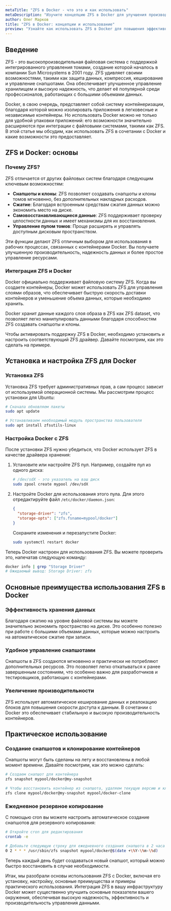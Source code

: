 ```yaml
---
metaTitle: "ZFS в Docker - что это и как использовать"
metaDescription: "Изучите концепцию ZFS в Docker для улучшения производительности и надежности контейнеров, рассмотрите возможности интеграции и примеры использования"
author: Олег Марков
title: "ZFS в Docker: концепции и использование"
preview: "Узнайте как использовать ZFS в Docker для повышения эффективности контейнеризации, примеры и особенности интеграции помогут вам освоить технологию"
---
```


## Введение

ZFS - это высокопроизводительная файловая система с поддержкой интегрированного управления томами, создание которой началось в компании Sun Microsystems в 2001 году. ZFS удивляет своими возможностями, такими как защита данных, компрессия, кеширование и управление снапшотами. Она обеспечивает улучшенное управление хранилищем и высокую надежность, что делает её популярной среди профессионалов, работающих с большими объемами данных.

Docker, в свою очередь, представляет собой систему контейнеризации, благодаря которой можно изолировать приложения в легковесные и независимые контейнеры. Но использовать Docker можно не только для удобной упаковки приложений: его возможности значительно расширяются при интеграции с файловыми системами, такими как ZFS. В этой статье мы обсудим, как использовать ZFS в сочетании с Docker и какие возможности это предоставляет.

## ZFS и Docker: основы

### Почему ZFS?

ZFS отличается от других файловых систем благодаря следующим ключевым возможностям:

- **Снапшоты и клоны**: ZFS позволяет создавать снапшоты и клоны томов мгновенно, без дополнительных накладных расходов.
- **Сжатие**: Благодаря встроенным средствам сжатия данных можно экономить место на диске.
- **Самовосстанавливающиеся данные**: ZFS поддерживает проверку целостности данных и имеет механизмы для их восстановления.
- **Управление пулом томов**: Проще расширять и управлять доступным дисковым пространством.

Эти функции делают ZFS отличным выбором для использования в рабочих процессах, связанных с контейнерами Docker. Вы получаете улучшенную производительность, надежность данных и более простое управление ресурсами.

### Интеграция ZFS и Docker

Docker официально поддерживает файловую систему ZFS. Когда вы создаете контейнеры, Docker может использовать ZFS для управления слоями образов, что обеспечивает быструю скорость доставки контейнеров и уменьшение объема данных, которые необходимо хранить.

Docker хранит данные каждого слоя образа в ZFS как ZFS dataset, что позволяет легко манипулировать данными благодаря способностям ZFS создавать снапшоты и клоны.

Чтобы активировать поддержку ZFS в Docker, необходимо установить и настроить соответствующий ZFS драйвер. Давайте посмотрим, как это сделать на примере.

## Установка и настройка ZFS для Docker

### Установка ZFS

Установка ZFS требует административных прав, а сам процесс зависит от используемой операционной системы. Мы рассмотрим процесс установки для Ubuntu:

```bash
# Сначала обновляем пакеты
sudo apt update

# Устанавливаем необходимый модуль пространства пользователя
sudo apt install zfsutils-linux
```

### Настройка Docker с ZFS

После установки ZFS нужно убедиться, что Docker использует ZFS в качестве драйвера хранения:

1. Установите или настройте ZFS пул. Например, создайте пул из одного диска:

   ```bash
   # /dev/sdX - это указатель на ваш диск
   sudo zpool create mypool /dev/sdX
   ```

2. Настройте Docker для использования этого пула. Для этого отредактируйте файл `/etc/docker/daemon.json`:

   ```json
   {
     "storage-driver": "zfs",
     "storage-opts": ["zfs.fsname=mypool/docker"]
   }
   ```

   Сохраните изменения и перезапустите Docker:

   ```bash
   sudo systemctl restart docker
   ```

Теперь Docker настроен для использования ZFS. Вы можете проверить это, напечатав следующую команду:

```bash
docker info | grep "Storage Driver"
# Ожидаемый вывод: Storage Driver: zfs
```

## Основные преимущества использования ZFS в Docker

### Эффективность хранения данных

Благодаря сжатию на уровне файловой системы вы можете значительно экономить пространство на диске. Это особенно полезно при работе с большими объемами данных, которые можно настроить на автоматическое сжатие при записи.

### Удобное управление снапшотами

Снапшоты в ZFS создаются мгновенно и практически не потребляют дополнительных ресурсов. Это позволяет легко откатываться к ранее завершенным состояниям, что особенно важно для разработчиков и тестировщиков, работающих с контейнерами.

### Увеличение производительности

ZFS использует автоматическое кеширование данных и реалокацию блоков для повышения скорости доступа к данным. В сочетании с Docker это обеспечивает стабильную и высокую производительность контейнеров.

## Практическое использование

### Создание снапшотов и клонирование контейнеров

Снапшоты могут быть сделаны на лету и восстановлены в любой момент времени. Давайте посмотрим, как это можно сделать:

```bash
# Создаем снапшот для контейнера
zfs snapshot mypool/docker@my-snapshot

# Чтобы восстановить контейнер из снапшота, удаляем текущую версию и клонируем снапшот
zfs clone mypool/docker@my-snapshot mypool/docker-clone
```

### Ежедневное резервное копирование

С помощью cron вы можете настроить автоматическое создание снапшотов для резервного копирования:

```bash
# Откройте cron для редактирования
crontab -e

# Добавьте следующую строку для ежедневного создания снапшота в 2 часа ночи
0 2 * * * /usr/sbin/zfs snapshot mypool/docker@$(date +\%Y-\%m-\%d)
```

Теперь каждый день будет создаваться новый снапшот, который можно быстро восстановить в случае необходимости.

Итак, мы разобрали основы использования ZFS с Docker, включая его установку, настройку, основные преимущества и примеры практического использования. Интеграция ZFS в вашу инфраструктуру Docker может существенно улучшить основные показатели вашего окружения, обеспечивая высокую надежность, эффективность и производительность управления данными.
